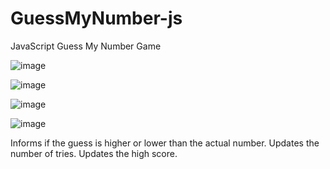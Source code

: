 # GuessMyNumber-js
JavaScript Guess My Number Game

![image](https://github.com/Sahej2312/GuessMyNumber-js/assets/84891589/9b346d24-4453-41a0-8d9a-85e9f4ea034b)

![image](https://github.com/Sahej2312/GuessMyNumber-js/assets/84891589/68ae5a6e-f43f-4ea0-a0a7-f4753942e6c6)

![image](https://github.com/Sahej2312/GuessMyNumber-js/assets/84891589/acbd18ac-50dc-4b6c-93b6-c94a0230ff80)

![image](https://github.com/Sahej2312/GuessMyNumber-js/assets/84891589/9e732afc-a986-48bb-b15c-96d6994533fc)


Informs if the guess is higher or lower than the actual number.
Updates the number of tries.
Updates the high score.


